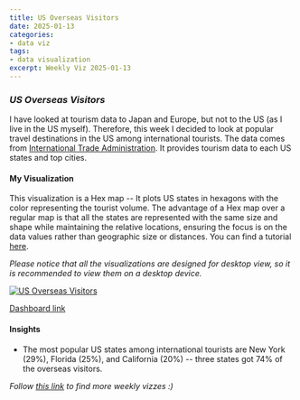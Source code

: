 ```yaml
---
title: US Overseas Visitors
date: 2025-01-13
categories:
- data viz
tags:
- data visualization
excerpt: Weekly Viz 2025-01-13
---
```


### *US Overseas Visitors*

I have looked at tourism data to Japan and Europe, but not to the US (as I live in the US myself). Therefore, this week I decided to look at popular travel destinations in the US among international tourists. The data comes from [International Trade Administration](https://www.trade.gov/us-states-cities-visited-overseas-travelers). It provides tourism data to each US states and top cities.    

#### My Visualization

This visualization is a Hex map -- It plots US states in hexagons with the color representing the tourist volume. The advantage of a Hex map over a regular map is that all the states are represented with the same size and shape while maintaining the relative locations, ensuring the focus is on the data values rather than geographic size or distances. You can find a tutorial [here](https://www.phdata.io/blog/create-a-hex-map-in-tableau-without-data-blending/).  

*Please notice that all the visualizations are designed for desktop view, so it is recommended to view them on a desktop device.*  

<div class='tableauPlaceholder' id='viz1736835847120' style='position: relative'>
  <noscript><a href='#'>
    <img alt='US Overseas Visitors ' src='https:&#47;&#47;public.tableau.com&#47;static&#47;images&#47;20&#47;20250113USOverseasVisitors&#47;USOverseasVisitors&#47;1_rss.png' style='border: none' />
  </a></noscript>
  <object class='tableauViz'  style='display:none;'>
    <param name='host_url' value='https%3A%2F%2Fpublic.tableau.com%2F' /> 
    <param name='embed_code_version' value='3' /> 
    <param name='site_root' value='' />
    <param name='name' value='20250113USOverseasVisitors&#47;USOverseasVisitors' />
    <param name='tabs' value='no' />
    <param name='toolbar' value='yes' />
    <param name='static_image' value='https:&#47;&#47;public.tableau.com&#47;static&#47;images&#47;20&#47;20250113USOverseasVisitors&#47;USOverseasVisitors&#47;1.png' />
    <param name='animate_transition' value='yes' />
    <param name='display_static_image' value='yes' />
    <param name='display_spinner' value='yes' />
    <param name='display_overlay' value='yes' />
    <param name='display_count' value='yes' />
    <param name='language' value='en-US' />
    <param name='filter' value='publish=yes' />
  </object></div>            
  <script type='text/javascript'>       
    var divElement = document.getElementById('viz1736835847120');      
    var vizElement = divElement.getElementsByTagName('object')[0];           
    if ( divElement.offsetWidth > 800 ) { vizElement.style.width='800px';vizElement.style.height='627px';} else if ( divElement.offsetWidth > 500 ) { vizElement.style.width='800px';vizElement.style.height='627px';} else { vizElement.style.width='100%';vizElement.style.height='727px';}           
    var scriptElement = document.createElement('script');         
    scriptElement.src = 'https://public.tableau.com/javascripts/api/viz_v1.js';          
    vizElement.parentNode.insertBefore(scriptElement, vizElement);          
  </script>

[Dashboard link](https://public.tableau.com/views/20250113USOverseasVisitors/USOverseasVisitors?:language=en-US&publish=yes&:sid=&:redirect=auth&:display_count=n&:origin=viz_share_link)
  
#### Insights
* The most popular US states among international tourists are New York (29%), Florida (25%), and California (20%) -- three states got 74% of the overseas visitors.  
  
*Follow [this link](https://yudong-94.github.io/personal-website/data%20viz/WeeklyViz2025/) to find more weekly vizzes :)*
